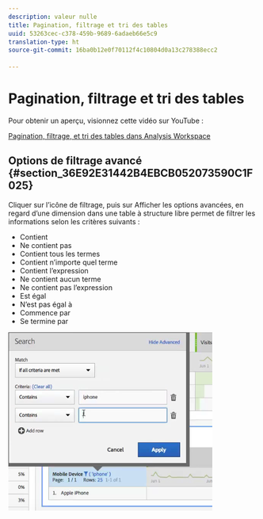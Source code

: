```yaml
---
description: valeur nulle
title: Pagination, filtrage et tri des tables
uuid: 53263cec-c378-459b-9689-6adaeb66e5c9
translation-type: ht
source-git-commit: 16ba0b12e0f70112f4c10804d0a13c278388ecc2

---
```



# Pagination, filtrage et tri des tables

Pour obtenir un aperçu, visionnez cette vidéo sur YouTube :

[Pagination, filtrage, et tri des tables dans Analysis Workspace](https://www.youtube.com/watch?v=2zxpRPCGspg)

## Options de filtrage avancé {#section_36E92E31442B4EBCB052073590C1F025}

Cliquer sur l’icône de filtrage, puis sur Afficher les options avancées, en regard d’une dimension dans une table à structure libre permet de filtrer les informations selon les critères suivants :

* Contient
* Ne contient pas
* Contient tous les termes
* Contient n’importe quel terme
* Contient l’expression
* Ne contient aucun terme
* Ne contient pas l’expression
* Est égal
* N’est pas égal à
* Commence par
* Se termine par

![](assets/advanced-filter.png)

